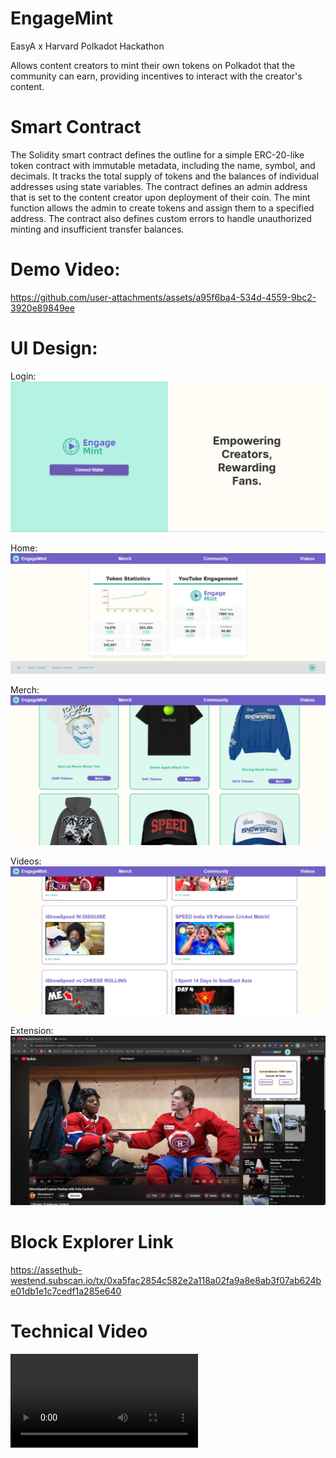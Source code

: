 # EngageMint
EasyA x Harvard Polkadot Hackathon

Allows content creators to mint their own tokens on Polkadot that the community can earn, providing incentives to interact with the creator's content.

# Smart Contract
The Solidity smart contract defines the outline for a simple ERC-20-like token contract with immutable metadata, including the name, symbol, and decimals.  It tracks the total supply of tokens and the balances of individual addresses using state variables.  The contract defines an admin address that is set to the content creator upon deployment of their coin.  The mint function allows the admin to create tokens and assign them to a specified address.  The contract also defines custom errors to handle unauthorized minting and insufficient transfer balances.

# Demo Video:
https://github.com/user-attachments/assets/a95f6ba4-534d-4559-9bc2-3920e89849ee

# UI Design:
Login:
![EngageMint Login](images/Tech%20Demo/login.png)

Home:
![EngageMint Home](images/Tech%20Demo/home.png)

Merch:
![EngageMint Merch](images/Tech%20Demo/merch.png)

Videos:
![EngageMint Videos](images/Tech%20Demo/videos.png)

Extension:
![EngageMint Extension](images/Tech%20Demo/extension.png)

# Block Explorer Link
https://assethub-westend.subscan.io/tx/0xa5fac2854c582e2a118a02fa9a8e8ab3f07ab624be01db1e1c7cedf1a285e640

# Technical Video
![EngageMint Videos](images/tech_demo.mp4)
